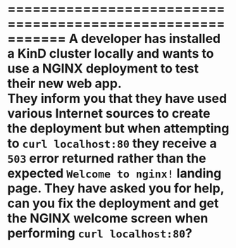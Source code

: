 

===========================================================
A developer has installed a KinD cluster locally and wants to use a NGINX deployment to test their new web app.  
They inform you that they have used various Internet sources to create the deployment but when attempting to `curl localhost:80` they receive a `503` error returned rather than the expected `Welcome to nginx!` landing page.  They have asked you for help, can you fix the deployment and get the NGINX welcome screen when performing `curl localhost:80`?
===========================================================


